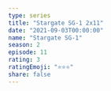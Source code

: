 ```yaml
--- 
type: series 
title: "Stargate SG-1 2x11" 
date: "2021-09-03T00:00:00" 
name: "Stargate SG-1" 
season: 2 
episode: 11 
rating: 3 
ratingEmoji: "⭐️⭐️⭐️" 
share: false 
---
```

